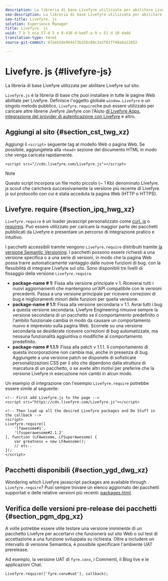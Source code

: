 ```yaml
---
description: La libreria di base Livefyre utilizzata per abilitare Livefyre sul sito.
seo-description: La libreria di base Livefyre utilizzata per abilitare Livefyre sul sito.
seo-title: Livefyre. js
solution: Experience Manager
title: Livefyre. js
uuid: 7 b 3 eca 57-d 5 e 8-416 d-badf-a 9 c 51 d 10 dadd
translation-type: tm+mt
source-git-commit: 67aeb3de964473b326c88c3a3f81ff48a6a12652

---
```



# Livefyre. js {#livefyre-js}

La libreria di base Livefyre utilizzata per abilitare Livefyre sul sito.

`Livefyre.js` è la libreria di base che puoi installare in tutte le pagine Web abilitate per Livefyre. Definisce l&#39;oggetto globale `window.Livefyre` e un singolo metodo pubblico, `Livefyre.require`che può essere utilizzato per caricare altre librerie Jvefyre Javfyre con l&#39;Aiuto [di Livefyre Apps](/help/implementation/c-getting-started/c-implementation-process/c-using-livefyre.js-to-create-customize-and-use-apps-on-your-site.md), [integrazione del provider di autenticazione con Livefyre](/help/implementation/t-about-identity-integration/t-about-identity-integration.md) e altro.

## Aggiungi al sito {#section_cst_twg_xz}

Aggiungi il `<script>` seguente tag al modello Web o pagina Web. Se possibile, aggiungetela alla `<head>` sezione del documento HTML in modo che venga caricata rapidamente.

```
<script src="//cdn.livefyre.com/Livefyre.js"></script>
```

>[!NOTE]
>
>Questo script incorpora un file molto piccolo (~ 1 Kb) denominato Livefyre. js scout che caricherà successivamente la versione più recente di Livefyre. js sul protocollo con cui è stata acceduta la pagina Web (HTTP o HTTPS).

## Livefyre. require {#section_ipq_hwg_xz}

`Livefyre.require` è un loader javascript personalizzato come [curl. js](https://github.com/cujojs/curl) o [requirejs](https://requirejs.org/). Può essere utilizzato per caricare la maggior parte dei pacchetti pubblicati da Livefyre e presentare un percorso di integrazione pratico e intuitivo.

I pacchetti accessibili tramite vengono `Livefyre.require` distribuiti tramite [la versione Semantic Versioning](https://semver.org/). I pacchetti possono essere richiesti a una versione specifica o a una serie di versioni, in modo che la pagina Web possa trarre automaticamente vantaggio dalle nuove funzioni di bug. con la flessibilità di integrare Livefyre sul sito. Sono disponibili tre livelli di fissaggio della versione `Livefyre.require`.

* **package-name # 1:** Fissa alla versione principale v 1. Riceverai tutti i nuovi aggiornamenti che mantengono un&#39;API compatibile con le versioni precedenti. Passa a una versione principale per ricevere correzioni di bug e miglioramenti minori delle funzioni per quella versione.
* **package-name # 1.1:** Fissa alla versione secondaria v 1.1. Avrai tutti i bug a questa versione secondaria. Livefyre Engineering rimuove sempre la versione secondaria di un pacchetto se il comportamento predefinito o l&#39;ambito funzionale cambia in modo da causare un comportamento nuovo e imprevisto sulla pagina Web. Scorrete su una versione secondaria se desiderate ricevere correzioni di bug automatizzate, ma nessuna funzionalità aggiuntiva o modifiche al comportamento predefinito.
* **package-name # 1.1.1:** Fissa alla patch v 1.1.1. Il comportamento di questa incorporazione non cambia mai, anche in presenza di bug. Aggiungete a una versione patch se disponete di sofisticate personalizzazioni CSS per il sito che dipendono dalla struttura di marcatura di un pacchetto, o se avete altri motivi per preferire che la versione Livefyre in esecuzione non cambi in alcun modo.

Un esempio di integrazione con l&#39;esempio `Livefyre.require` potrebbe essere simile al seguente:

```
<!-- First add Livefyre.js to the page --> 
<script src="https://cdn.livefyre.com/Livefyre.js"></script> 
  
<!-- Then load up all the desired Livefyre packages and Do Stuff in the callback --> 
<script> 
Livefyre.require([ 
    'lfawesome#1', 
    'lfsuperawesome#2.1.2' 
], function (LFAwesome, LFSuperAwesome) { 
    var greatness = new LFAwesome(); 
    // etc.. 
}); 
</script>
```

## Pacchetti disponibili {#section_ygd_dwg_xz}

Wondering which Livefyre javascript packages are available through `Livefyre.require`? Puoi sempre trovare un elenco aggiornato dei pacchetti supportati e delle relative versioni più recenti: [packages.html](https://cdn.livefyre.com/packages.html).

## Verifica delle versioni pre-release dei pacchetti {#section_pgm_dpg_xz}

A volte potrebbe essere utile testare una versione imminente di un pacchetto Livefyre per accertarvi che funzionerà sul sito Web o sul test di accettazione a una funzione sviluppata su richiesta. Oltre a includere un intervallo di versione Semantica, è possibile specificare l&#39;ambiente UAT prerelease.

Ad esempio, la versione UAT di `fyre.conv`, i Commenti, il Blog live e le applicazioni Chat.

```
Livefyre.require(['fyre.conv#uat'], callback); 
```
